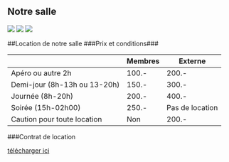 
## Notre salle

![](9.jpg&classes=img-responsive,img-rounded)
![](10.jpg&classes=img-responsive,img-rounded)
![](11.jpg&classes=img-responsive,img-rounded)

##Location de notre salle
###Prix et conditions###

|				| Membres	| Externe		|
|----				|----		|----			|
|Apéro ou autre 2h		| 100.-		| 200.-			| 
|Demi-jour (8h-13h ou 13-20h)	| 150.-		| 300.-			| 
|Journée (8h-20h)		| 200.-		| 400.-			| 
|Soirée (15h-02h00)		| 250.-		|Pas de location	| 
|Caution pour toute location	|Non		| 200.-			| 
 

###Contrat de location

[télécharger ici](SNEB_Contrat_location.pdf)